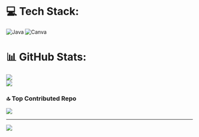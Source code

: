 

# 💻 Tech Stack:
![Java](https://img.shields.io/badge/java-%23ED8B00.svg?style=for-the-badge&logo=openjdk&logoColor=white) ![Canva](https://img.shields.io/badge/Canva-%2300C4CC.svg?style=for-the-badge&logo=Canva&logoColor=white)
# 📊 GitHub Stats:
![](https://github-readme-stats.vercel.app/api?username=gamingclaus&theme=tokyonight&hide_border=true&include_all_commits=true&count_private=true)<br/>
![](https://github-readme-streak-stats.herokuapp.com/?user=gamingclaus&theme=tokyonight&hide_border=true)<br/>


### 🔝 Top Contributed Repo
![](https://github-contributor-stats.vercel.app/api?username=gamingclaus&limit=5&theme=onedark&combine_all_yearly_contributions=true)

---
[![](https://visitcount.itsvg.in/api?id=gamingclaus&icon=5&color=1)](https://visitcount.itsvg.in)


